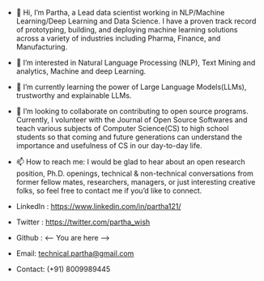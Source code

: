- 👋 Hi, I’m Partha, a Lead data scientist working in NLP/Machine Learning/Deep Learning and Data Science. I have a proven track record of prototyping, building, and deploying machine learning solutions across a variety of industries including Pharma, Finance, and Manufacturing.

- 👀 I’m interested in Natural Language Processing (NLP), Text Mining and analytics, Machine and deep Learning.
- 🌱 I’m currently learning the power of Large Language Models(LLMs), trustworthy and explainable LLMs. 
- 💞️ I’m looking to collaborate on contributing to open source programs. Currently, I volunteer with the Journal of Open Source Softwares and teach various subjects of Computer Science(CS) to high school students so that coming and future generations can understand the importance and usefulness of CS in our day-to-day life.
- 📫 How to reach me: I would be glad to hear about an open research position, Ph.D. openings, technical & non-technical conversations from former fellow mates, researchers, managers, or just interesting creative folks, so feel free to contact me if you’d like to connect.

- LinkedIn : https://www.linkedin.com/in/partha121/ 
- Twitter : https://twitter.com/partha_wish 
- Github : <-- You are here --> 
- Email: technical.partha@gmail.com 
- Contact: (+91) 8009989445
